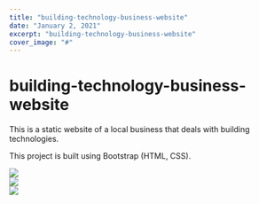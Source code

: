 ```yaml
---
title: "building-technology-business-website"
date: "January 2, 2021"
excerpt: "building-technology-business-website"
cover_image: "#"
---
```


# building-technology-business-website

This is a static website of a local business that deals with building technologies.

This project is built using Bootstrap (HTML, CSS).

<div id="img-container">
  <img src="../building-technology-business-website/1.jpg" />
</div>
<div id="img-container">
  <img src="../building-technology-business-website/2.jpg" />
</div>
<div id="img-container">
  <img src="../building-technology-business-website/3.jpg" />
</div>
